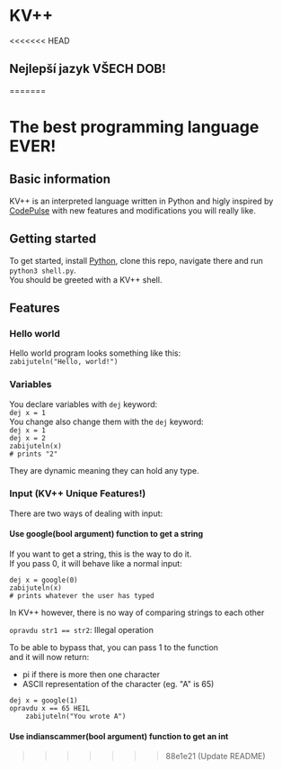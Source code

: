 # KV++
<<<<<<< HEAD
## Nejlepší jazyk VŠECH DOB!
=======
# The best programming language EVER!
## Basic information

KV++ is an interpreted language written in Python and higly inspired by [CodePulse](https://github.com/davidcallanan/py-myopl-code) with new features and modifications you will really like.  

## Getting started

To get started, install [Python](https://www.python.org/), clone this repo, navigate there and run `python3 shell.py`.  
You should be greeted with a KV++ shell.  

## Features
### Hello world

Hello world program looks something like this:  
`zabijuteln("Hello, world!")`
### Variables

You declare variables with `dej` keyword:  
`dej x = 1`  
You change also change them with the `dej` keyword:  
`dej x = 1`  
`dej x = 2`  
`zabijuteln(x)`  
`# prints "2"`  

They are dynamic meaning they can hold any type.
### Input (KV++ Unique Features!)

There are two ways of dealing with input:  
#### Use google(bool argument) function to get a string

If you want to get a string, this is the way to do it.  
If you pass 0, it will behave like a normal input:  

`dej x = google(0)`  
`zabijuteln(x)`  
`# prints whatever the user has typed`  


In KV++ however, there is no way of comparing strings to each other  

`opravdu str1 == str2`: Illegal operation  

To be able to bypass that, you can pass 1 to the function  
and it will now return:
* pi if there is more then one character
* ASCII representation of the character (eg. "A" is 65)  

`dej x = google(1)`  
`opravdu x == 65 HEIL`  
`    zabijuteln("You wrote A")`
#### Use indianscammer(bool argument) function to get an int
>>>>>>> 88e1e21 (Update README)
